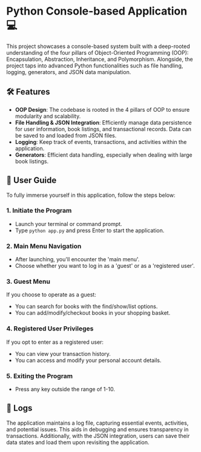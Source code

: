 # Python Console-based Application :computer:

This project showcases a console-based system built with a deep-rooted understanding of the four pillars of Object-Oriented Programming (OOP): Encapsulation, Abstraction, Inheritance, and Polymorphism. Alongside, the project taps into advanced Python functionalities such as file handling, logging, generators, and JSON data manipulation.

## :hammer_and_wrench: Features

- **OOP Design**: The codebase is rooted in the 4 pillars of OOP to ensure modularity and scalability.
- **File Handling & JSON Integration**: Efficiently manage data persistence for user information, book listings, and transactional records. Data can be saved to and loaded from JSON files.
- **Logging**: Keep track of events, transactions, and activities within the application.
- **Generators**: Efficient data handling, especially when dealing with large book listings.

## :book: User Guide

To fully immerse yourself in this application, follow the steps below:

### 1. **Initiate the Program**
   - Launch your terminal or command prompt.
   - Type `python app.py` and press Enter to start the application.

### 2. **Main Menu Navigation**
   - After launching, you'll encounter the 'main menu'.
   - Choose whether you want to log in as a 'guest' or as a 'registered user'.

### 3. **Guest Menu**
   If you choose to operate as a guest:
   - You can search for books with the find/show/list options.
   - You can add/modify/checkout books in your shopping basket.

### 4. **Registered User Privileges**
   If you opt to enter as a registered user:
   - You can view your transaction history.
   - You can access and modify your personal account details.

### 5. **Exiting the Program**
   - Press any key outside the range of 1-10.

## :page_with_curl: Logs

The application maintains a log file, capturing essential events, activities, and potential issues. This aids in debugging and ensures transparency in transactions. Additionally, with the JSON integration, users can save their data states and load them upon revisiting the application.
